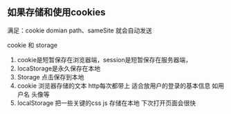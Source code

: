 ## 如果存储和使用cookies

满足：cookie domian path、sameSite 就会自动发送

cookie 和 storage

1. cookie是短暂保存在浏览器端，session是短暂保存在服务器端，
2. locaStorage是永久保存在本地
3.  Storage 点击保存到本地 
4.  cookie 浏览器存储的文本 http每次都带上 适合放用户的登录的基本信息 如用户名 头像等
5.  localStorage 把一些关键的css js 存储在本地 下次打开页面会很快

